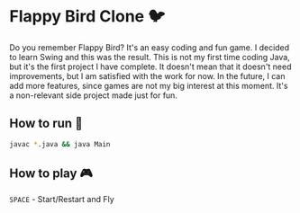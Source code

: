 # Flappy Bird Clone :bird:

Do you remember Flappy Bird? It's an easy coding and fun game. I decided to learn Swing and this was the result. This is not my first time coding Java, but it's the first project I have complete. It doesn't mean that it doesn't need improvements, but I am satisfied with the work for now. In the future, I can add more features, since games are not my big interest at this moment. It's a non-relevant side project made just for fun.

## How to run :running:

```bash
javac *.java && java Main
```

## How to play :video_game:

`SPACE` - Start/Restart and Fly
